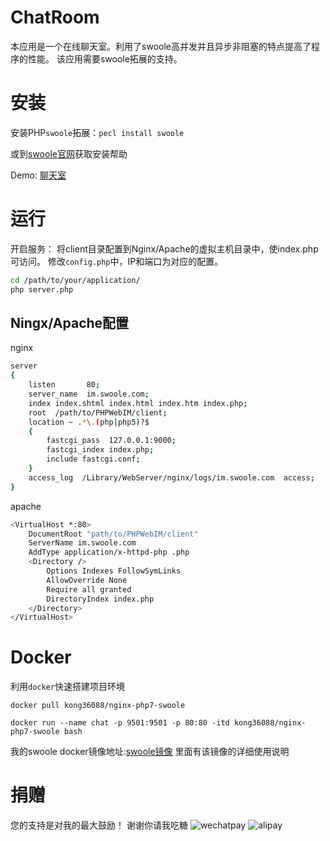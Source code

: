 # ChatRoom
本应用是一个在线聊天室。利用了swoole高并发并且异步非阻塞的特点提高了程序的性能。
该应用需要swoole拓展的支持。

# 安装

安装PHP`swoole`拓展：`pecl install swoole`

或到[swoole官网](http://www.swoole.com/)获取安装帮助

Demo: [聊天室](http://chat.jwlchina.cn)

# 运行

开启服务：
将client目录配置到Nginx/Apache的虚拟主机目录中，使index.php可访问。 修改`config.php`中，IP和端口为对应的配置。
``` bash
cd /path/to/your/application/
php server.php
```

## Ningx/Apache配置

nginx
``` bash
server 
{
    listen       80;
    server_name  im.swoole.com;
    index index.shtml index.html index.htm index.php;
    root  /path/to/PHPWebIM/client;
    location ~ .*\.(php|php5)?$
    {
        fastcgi_pass  127.0.0.1:9000;
        fastcgi_index index.php;
        include fastcgi.conf;
    }
    access_log  /Library/WebServer/nginx/logs/im.swoole.com  access;
}
```
apache
``` bash
<VirtualHost *:80>
    DocumentRoot "path/to/PHPWebIM/client"
    ServerName im.swoole.com
    AddType application/x-httpd-php .php
    <Directory />
        Options Indexes FollowSymLinks
        AllowOverride None
        Require all granted
        DirectoryIndex index.php
    </Directory>
</VirtualHost>
```

# Docker

利用`docker`快速搭建项目环境

`docker pull kong36088/nginx-php7-swoole`

`docker run --name chat -p 9501:9501 -p 80:80 -itd kong36088/nginx-php7-swoole bash`

我的swoole docker镜像地址:[swoole镜像](https://hub.docker.com/r/kong36088/nginx-php7-swoole/)
里面有该镜像的详细使用说明

# 捐赠

您的支持是对我的最大鼓励！
谢谢你请我吃糖
![wechatpay](http://blog-image.jwlchina.cn/kong36088/kong36088.github.io/master/uploads/site/wechat-pay.png)
![alipay](http://blog-image.jwlchina.cn/kong36088/kong36088.github.io/master/uploads/site/zhifubao.jpg)

